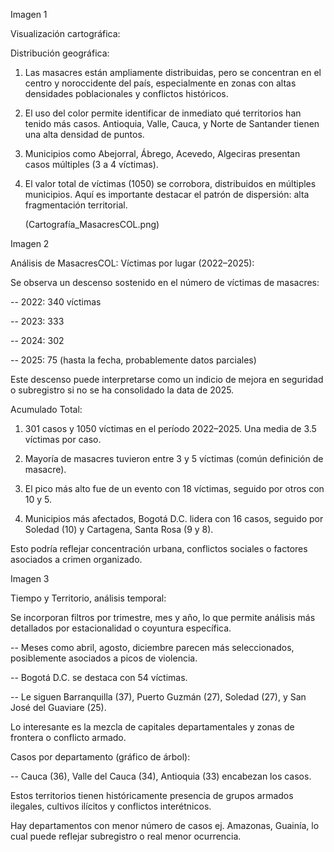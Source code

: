 Imagen 1

Visualización cartográfica:

Distribución geográfica:

1. Las masacres están ampliamente distribuidas, pero se concentran en el centro y noroccidente del país, especialmente en zonas con altas densidades poblacionales y conflictos históricos.

2. El uso del color permite identificar de inmediato qué territorios han tenido más casos. Antioquia, Valle, Cauca, y Norte de Santander tienen una alta densidad de puntos.

3. Municipios como Abejorral, Ábrego, Acevedo, Algeciras presentan casos múltiples (3 a 4 víctimas).

4. El valor total de víctimas (1050) se corrobora, distribuidos en múltiples municipios. Aquí es importante destacar el patrón de dispersión: alta fragmentación territorial.

   (Cartografía_MasacresCOL.png)

Imagen 2

Análisis de MasacresCOL: Víctimas por lugar (2022–2025):

Se observa un descenso sostenido en el número de víctimas de masacres:

 -- 2022: 340 víctimas
 
 -- 2023: 333
 
 -- 2024: 302
 
 -- 2025: 75 (hasta la fecha, probablemente datos parciales)

Este descenso puede interpretarse como un indicio de mejora en seguridad o subregistro si no se ha consolidado la data de 2025.

Acumulado Total:

1. 301 casos y 1050 víctimas en el período 2022–2025. Una media de 3.5 víctimas por caso.

2. Mayoría de masacres tuvieron entre 3 y 5 víctimas (común definición de masacre).

3. El pico más alto fue de un evento con 18 víctimas, seguido por otros con 10 y 5.

4. Municipios más afectados, Bogotá D.C. lidera con 16 casos, seguido por Soledad (10) y Cartagena, Santa Rosa (9 y 8).

Esto podría reflejar concentración urbana, conflictos sociales o factores asociados a crimen organizado.

Imagen 3

Tiempo y Territorio, análisis temporal:

Se incorporan filtros por trimestre, mes y año, lo que permite análisis más detallados por estacionalidad o coyuntura específica.

 -- Meses como abril, agosto, diciembre parecen más seleccionados, posiblemente asociados a picos de violencia.
 
 -- Bogotá D.C. se destaca con 54 víctimas.
 
 -- Le siguen Barranquilla (37), Puerto Guzmán (27), Soledad (27), y San José del Guaviare (25).

Lo interesante es la mezcla de capitales departamentales y zonas de frontera o conflicto armado.

Casos por departamento (gráfico de árbol):

 -- Cauca (36), Valle del Cauca (34), Antioquia (33) encabezan los casos.

Estos territorios tienen históricamente presencia de grupos armados ilegales, cultivos ilícitos y conflictos interétnicos.

Hay departamentos con menor número de casos ej. Amazonas, Guainía, lo cual puede reflejar subregistro o real menor ocurrencia.
